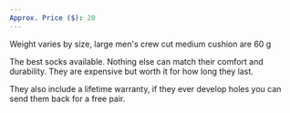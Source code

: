 ```yaml
---
Approx. Price ($): 20
---
```

Weight varies by size, large men's crew cut medium cushion are 60 g

The best socks available. Nothing else can match their comfort and durability. They are expensive but worth it for how long they last. 

They also include a lifetime warranty, if they ever develop holes you can send them back for a free pair.
